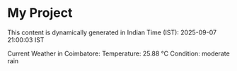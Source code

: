 # My Project

This content is dynamically generated in Indian Time (IST): 2025-09-07 21:00:03 IST


Current Weather in Coimbatore:
Temperature: 25.88 °C
Condition: moderate rain
